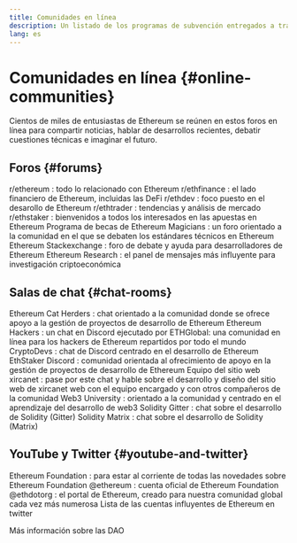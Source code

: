 ```yaml
---
title: Comunidades en línea
description: Un listado de los programas de subvención entregados a través del ecosistema de Ethereum.
lang: es
---
```


# Comunidades en línea {#online-communities}

Cientos de miles de entusiastas de Ethereum se reúnen en estos foros en línea para compartir noticias, hablar de desarrollos recientes, debatir cuestiones técnicas e imaginar el futuro.

## Foros {#forums}

<SocialListItem socialIcon="reddit"><Link to="https://www.reddit.com/r/ethereum">r/ethereum</Link> : todo lo relacionado con Ethereum</SocialListItem>
<SocialListItem socialIcon="reddit"><Link to="https://www.reddit.com/r/ethfinance/">r/ethfinance</Link> : el lado financiero de Ethereum, incluidas las DeFi</SocialListItem>
<SocialListItem socialIcon="reddit"><Link to="https://www.reddit.com/r/ethdev/">r/ethdev</Link> : foco puesto en el desarollo de Ethereum</SocialListItem>
<SocialListItem socialIcon="reddit"><Link to="https://www.reddit.com/r/ethtrader/">r/ethtrader</Link> : tendencias y análisis de mercado</SocialListItem>
<SocialListItem socialIcon="reddit"><Link to="https://www.reddit.com/r/ethstaker/">r/ethstaker</Link> : bienvenidos a todos los interesados en las apuestas en Ethereum</SocialListItem>
<SocialListItem socialIcon="webpage"><Link to="https://ethereum-magicians.org">Programa de becas de Ethereum Magicians</Link> : un foro orientado a la comunidad en el que se debaten los estándares técnicos en Ethereum</SocialListItem>
<SocialListItem socialIcon="stackExchange"><Link to="https://ethereum.stackexchange.com">Ethereum Stackexchange</Link> : foro de debate y ayuda para desarrolladores de Ethereum</SocialListItem>
<SocialListItem socialIcon="webpage"><Link to="https://ethresear.ch">Ethereum Research</Link> : el panel de mensajes más influyente para investigación criptoeconómica</SocialListItem>

## Salas de chat {#chat-rooms}

<SocialListItem socialIcon="discord"><Link to="https://discord.com/invite/Nz6rtfJ8Cu">Ethereum Cat Herders</Link> : chat orientado a la comunidad donde se ofrece apoyo a la gestión de proyectos de desarrollo de Ethereum</SocialListItem>
<SocialListItem socialIcon="discord"><Link to="https://ethglobal.co/discord">Ethereum Hackers</Link> : un chat en Discord ejecutado por ETHGlobal: una comunidad en línea para los hackers de Ethereum repartidos por todo el mundo</SocialListItem>
<SocialListItem socialIcon="discord"><Link to="https://discord.gg/5W5tVb3">CryptoDevs</Link> : chat de Discord centrado en el desarrollo de Ethereum</SocialListItem>
<SocialListItem socialIcon="discord"><Link to="https://discord.io/ethstaker">EthStaker Discord</Link> : comunidad orientada al ofrecimiento de apoyo en la gestión de proyectos de desarrollo de Ethereum</SocialListItem>
<SocialListItem socialIcon="discord"><Link to="https://discord.gg/CetY6Y4">Equipo del sitio web xircanet</Link> : pase por este chat y hable sobre el desarrollo y diseño del sitio web de xircanet web con el equipo encargado y con otros compañeros de la comunidad</SocialListItem>
<SocialListItem socialIcon="discord"><Link to="https://discord.gg/ZH5aXDgWEU">Web3 University</Link> : orientado a la comunidad y centrado en el aprendizaje del desarrollo de web3</SocialListItem>
<SocialListItem socialIcon="webpage"><Link to="https://gitter.im/ethereum/solidity/">Solidity Gitter</Link> : chat sobre el desarrollo de Solidity (Gitter)</SocialListItem>
<SocialListItem socialIcon="webpage"><Link to="https://matrix.to/#/#ethereumsolidity:gitter.im">Solidity Matrix</Link> : chat sobre el desarrollo de Solidity (Matrix)</SocialListItem>

## YouTube y Twitter {#youtube-and-twitter}

<SocialListItem socialIcon="youtube"><Link to="https://www.youtube.com/c/EthereumFoundation">Ethereum Foundation</Link> : para estar al corriente de todas las novedades sobre Ethereum Foundation</SocialListItem>
<SocialListItem socialIcon="twitter"><Link to="https://twitter.com/ethereum">@ethereum</Link> : cuenta oficial de Ethereum Foundation</SocialListItem>
<SocialListItem socialIcon="twitter"><Link to="https://twitter.com/ethdotorg">@ethdotorg</Link> : el portal de Ethereum, creado para nuestra comunidad global cada vez más numerosa</SocialListItem>
<SocialListItem socialIcon="webpage"><Link to="https://hive.one/c/Ethereum?page=1">Lista de las cuentas influyentes de Ethereum en twitter</Link></SocialListItem>

<Divider />

<Callout emoji=":classicalbuilding:" titleKey="page-community-daos-callout-title" descriptionKey="page-community-daos-callout-description">
  <div>
    <ButtonLink to="/community/get-involved/#decentralized-autonomous-organizations-daos">
      Más información sobre las DAO
    </ButtonLink>
  </div>
</Callout>

